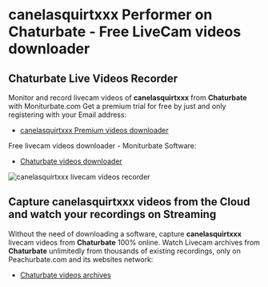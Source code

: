 # canelasquirtxxx Performer on Chaturbate - Free LiveCam videos downloader

## Chaturbate Live Videos Recorder

Monitor and record livecam videos of **canelasquirtxxx** from **Chaturbate** with Moniturbate.com
Get a premium trial for free by just and only registering with your Email address:
* [canelasquirtxxx Premium videos downloader](https://moniturbate.com/request-demo-licence-key.html)

Free livecam videos downloader - Moniturbate Software:
* [Chaturbate videos downloader](https://moniturbate.com/moniturbate-download-software.html)

![canelasquirtxxx livecam videos recorder](https://peachurnet.com/templates/moniturbate-software.png)


## Capture canelasquirtxxx videos from the Cloud and watch your recordings on Streaming

Without the need of downloading a software, capture **canelasquirtxxx** livecam videos from **Chaturbate** 100% online.
Watch Livecam archives from **Chaturbate** unlimitedly from thousands of existing recordings, only on Peachurbate.com and its websites network:
* [Chaturbate videos archives](https://peachurnet.com/)